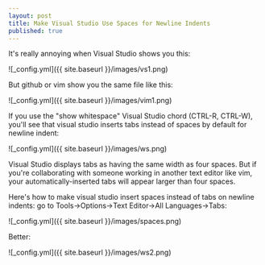 ```yaml
---
layout: post
title: Make Visual Studio Use Spaces for Newline Indents
published: true
---
```

It's really annoying when Visual Studio shows you this:

![_config.yml]({{ site.baseurl }}/images/vs1.png)

But github or vim show you the same file like this:

![_config.yml]({{ site.baseurl }}/images/vim1.png)


If you use the "show whitespace" Visual Studio chord (CTRL-R, CTRL-W), 
you'll see that visual studio inserts tabs instead of spaces by
default for newline indent:


![_config.yml]({{ site.baseurl }}/images/ws.png)


Visual Studio displays tabs as having the same 
width as four spaces.  But if you're collaborating with someone working 
in another text editor like vim, your automatically-inserted tabs will
appear larger than four spaces.

Here's how to make visual studio insert spaces instead of tabs on newline indents:
go to Tools->Options->Text Editor->All Languages->Tabs:

![_config.yml]({{ site.baseurl }}/images/spaces.png)


Better:

![_config.yml]({{ site.baseurl }}/images/ws2.png)
